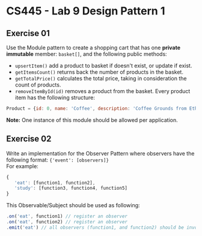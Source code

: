# CS445 - Lab 9 Design Pattern 1

## Exercise 01
Use the Module pattern to create a shopping cart that has one **private immutable** member: `basket[]`, and the following public methods: 
* `upsertItem()` add a product to basket if doesn't exist, or update if exist.
* `getItemsCount()` returns back the number of products in the basket.
* `getTotalPrice()` calculates the total price, taking in consideration the count of products.
* `removeItemById(id)` removes a product from the basket.
Every product item has the following structure:
```javascript
Product = {id: 0, name: 'Coffee', description: 'Coffee Grounds from Ethiopia', price: 9.5, count: 1}
```
**Note:** One instance of this module should be allowed per application.  

## Exercise 02
Write an implementation for the Observer Pattern where observers have the following format: `{'event': [observers]}`  
For example:
```javascript
{
   'eat': [function1, function2],
   'study': [function3, function4, function5]
}
```
This Observable/Subject should be used as following:
```javascript
.on('eat', function1) // register an observer
.on('eat', function2) // register an observer
.emit('eat') // all observers (function1, and function2) should be invoked
```